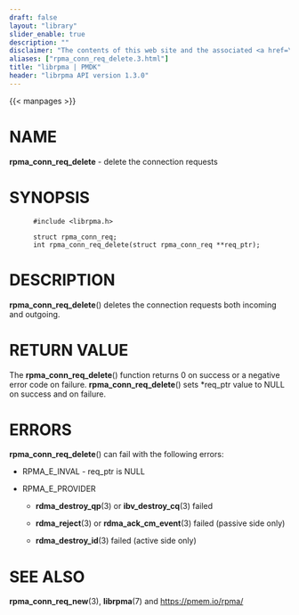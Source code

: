 ```yaml
---
draft: false
layout: "library"
slider_enable: true
description: ""
disclaimer: "The contents of this web site and the associated <a href=\"https://github.com/pmem\">GitHub repositories</a> are BSD-licensed open source."
aliases: ["rpma_conn_req_delete.3.html"]
title: "librpma | PMDK"
header: "librpma API version 1.3.0"
---
```

{{< manpages >}}

[comment]: <> (SPDX-License-Identifier: BSD-3-Clause)
[comment]: <> (Copyright 2020-2023, Intel Corporation)

# NAME

**rpma_conn_req_delete** - delete the connection requests

# SYNOPSIS

          #include <librpma.h>

          struct rpma_conn_req;
          int rpma_conn_req_delete(struct rpma_conn_req **req_ptr);

# DESCRIPTION

**rpma_conn_req_delete**() deletes the connection requests both incoming
and outgoing.

# RETURN VALUE

The **rpma_conn_req_delete**() function returns 0 on success or a
negative error code on failure. **rpma_conn_req_delete**() sets
\*req_ptr value to NULL on success and on failure.

# ERRORS

**rpma_conn_req_delete**() can fail with the following errors:

-   RPMA_E\_INVAL - req_ptr is NULL

-   RPMA_E\_PROVIDER

    -   **rdma_destroy_qp**(3) or **ibv_destroy_cq**(3) failed

    -   **rdma_reject**(3) or **rdma_ack_cm_event**(3) failed (passive
        side only)

    -   **rdma_destroy_id**(3) failed (active side only)

# SEE ALSO

**rpma_conn_req_new**(3), **librpma**(7) and https://pmem.io/rpma/
